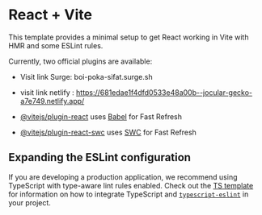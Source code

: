 # React + Vite

This template provides a minimal setup to get React working in Vite with HMR and some ESLint rules.

Currently, two official plugins are available:

- Visit link Surge: boi-poka-sifat.surge.sh
- visit link netlify : https://681edae1f4dfd0533e48a00b--jocular-gecko-a7e749.netlify.app/

- [@vitejs/plugin-react](https://github.com/vitejs/vite-plugin-react/blob/main/packages/plugin-react) uses [Babel](https://babeljs.io/) for Fast Refresh
- [@vitejs/plugin-react-swc](https://github.com/vitejs/vite-plugin-react/blob/main/packages/plugin-react-swc) uses [SWC](https://swc.rs/) for Fast Refresh

## Expanding the ESLint configuration

If you are developing a production application, we recommend using TypeScript with type-aware lint rules enabled. Check out the [TS template](https://github.com/vitejs/vite/tree/main/packages/create-vite/template-react-ts) for information on how to integrate TypeScript and [`typescript-eslint`](https://typescript-eslint.io) in your project.

